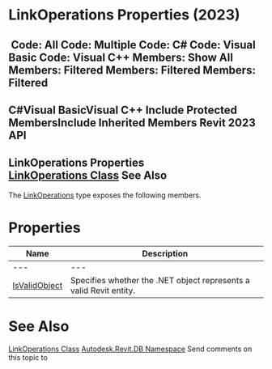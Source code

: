 # LinkOperations Properties (2023)

﻿
 Code: All Code: Multiple Code: C# Code: Visual Basic Code: Visual C++  Members: Show All Members: Filtered Members: Filtered Members: Filtered   
---  
C#Visual BasicVisual C++
Include Protected MembersInclude Inherited Members
Revit 2023 API  
---  
LinkOperations Properties  
[LinkOperations Class](882834db-0bdc-4a40-ac75-4135d27bfb46.md "LinkOperations Class") See Also  
---  
The [LinkOperations](882834db-0bdc-4a40-ac75-4135d27bfb46.md "LinkOperations Class") type exposes the following members.
# Properties
| Name | Description |
| --- | --- |
| --- | --- | --- |
| [IsValidObject](5ae89d17-e1ff-2a14-9929-562a5555d78b.md "IsValidObject Property") | Specifies whether the .NET object represents a valid Revit entity. |

# See Also
[LinkOperations Class](882834db-0bdc-4a40-ac75-4135d27bfb46.md "LinkOperations Class")
[Autodesk.Revit.DB Namespace](87546ba7-461b-c646-cbb1-2cb8f5bff8b2.md "Autodesk.Revit.DB Namespace")
Send comments on this topic to 